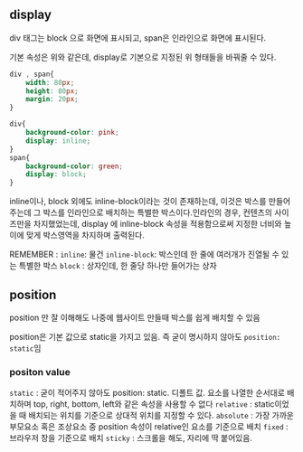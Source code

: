 ## display

div 태그는 block 으로 화면에 표시되고, span은 인라인으로 화면에 표시된다.

기본 속성은 위와 같은데, display로 기본으로 지정된 위 형태들을 바꿔줄 수 있다.

```css
div , span{
    width: 80px;
    height: 80px;
    margin: 20px;
}

div{
    background-color: pink;
    display: inline;
}
span{
    background-color: green;
    display: block;
}
```
inline이나, block 외에도 inline-block이라는 것이 존재하는데, 이것은 박스를 만들어주는데 그 박스를 인라인으로 배치하는 특별한 박스이다.인라인의 경우, 컨텐츠의 사이즈만을 차지했었는데, display 에 inline-block 속성을 적용함으로써 지정한 너비와 높이에 맞게 박스영역을 차지하며 출력된다.

REMEMBER : 
`inline`: 물건
`inline-block`: 박스인데 한 줄에 여러개가 진열될 수 있는 특별한 박스
`block` : 상자인데, 한 줄당 하나만 들어가는 상자

## position
position 만 잘 이해해도 나중에 웹사이트 만들때 박스를 쉽게 배치할 수 있음

position은 기본 값으로 static을 가지고 있음. 즉 굳이 명시하지 않아도 `position: static`임

### positon value
`static` : 굳이 적어주지 않아도 position: static. 디폴트 값. 요소를 나열한 순서대로 배치하며 top, right, bottom, left와 같은 속성을 사용할 수 없다
`relative` : static이었을 때 배치되는 위치를 기준으로 상대적 위치를 지정할 수 있다.
`absolute` : 가장 가까운 부모요소 혹은 조상요소 중 position 속성이 relative인 요소를 기준으로 배치
`fixed` : 브라우저 창을 기준으로 배치
`sticky` : 스크롤을 해도, 자리에 딱 붙어있음.

